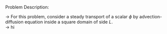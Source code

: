 Problem Description:  

-> For this problem, consider a steady transport of a scalar $\phi$ by advection-diffusion equation inside a square domain of side $L$.  
-> hi
